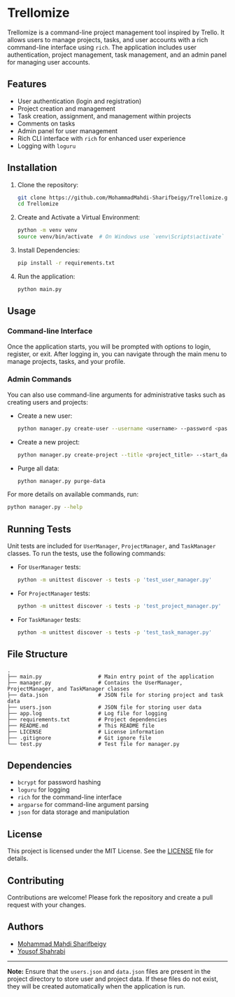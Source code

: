 
# Trellomize

Trellomize is a command-line project management tool inspired by Trello. It allows users to manage projects, tasks, and user accounts with a rich command-line interface using `rich`. The application includes user authentication, project management, task management, and an admin panel for managing user accounts.

## Features

- User authentication (login and registration)
- Project creation and management
- Task creation, assignment, and management within projects
- Comments on tasks
- Admin panel for user management
- Rich CLI interface with `rich` for enhanced user experience
- Logging with `loguru`

## Installation

1. Clone the repository:
    ```bash
    git clone https://github.com/MohammadMahdi-Sharifbeigy/Trellomize.git
    cd Trellomize
    ```

2. Create and Activate a Virtual Environment:
    ```bash
    python -m venv venv
    source venv/bin/activate  # On Windows use `venv\Scripts\activate`
    ```
3. Install Dependencies:
    ```bash
    pip install -r requirements.txt
    ```
4. Run the application:
    ```bash
    python main.py
    ```

## Usage
### Command-line Interface

Once the application starts, you will be prompted with options to login, register, or exit. After logging in, you can navigate through the main menu to manage projects, tasks, and your profile.

### Admin Commands

You can also use command-line arguments for administrative tasks such as creating users and projects:

- Create a new user:
    ```bash
    python manager.py create-user --username <username> --password <password> --is_active <true/false> --email <email>
    ```

- Create a new project:
    ```bash
    python manager.py create-project --title <project_title> --start_date <dd/mm/yyyy>
    ```

- Purge all data:
    ```bash
    python manager.py purge-data
    ```

For more details on available commands, run:
```bash
python manager.py --help
```

## Running Tests

Unit tests are included for `UserManager`, `ProjectManager`, and `TaskManager` classes. To run the tests, use the following commands:

- For `UserManager` tests:
    ```bash
    python -m unittest discover -s tests -p 'test_user_manager.py'
    ```

- For `ProjectManager` tests:
    ```bash
    python -m unittest discover -s tests -p 'test_project_manager.py'
    ```

- For `TaskManager` tests:
    ```bash
    python -m unittest discover -s tests -p 'test_task_manager.py'
    ```

## File Structure

```plaintext
.
├── main.py                  # Main entry point of the application
├── manager.py               # Contains the UserManager, ProjectManager, and TaskManager classes
├── data.json                # JSON file for storing project and task data
├── users.json               # JSON file for storing user data
├── app.log                  # Log file for logging
├── requirements.txt         # Project dependencies
├── README.md                # This README file
├── LICENSE                  # License information
├── .gitignore               # Git ignore file
└── test.py                  # Test file for manager.py
```

## Dependencies

- `bcrypt` for password hashing
- `loguru` for logging
- `rich` for the command-line interface
- `argparse` for command-line argument parsing
- `json` for data storage and manipulation

## License

This project is licensed under the MIT License. See the [LICENSE](LICENSE) file for details.

## Contributing

Contributions are welcome! Please fork the repository and create a pull request with your changes.

## Authors

- [Mohammad Mahdi Sharifbeigy](https://github.com/MohammadMahdi-Sharifbeigy)
- [Yousof Shahrabi](https://github.com/yousofs)

---

**Note:** Ensure that the `users.json` and `data.json` files are present in the project directory to store user and project data. If these files do not exist, they will be created automatically when the application is run.
